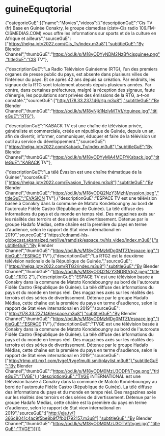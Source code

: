 # guineEquqtorial
{"categorieGuE":[{"name":"Movies","videos":[{"descriptionGuE":"Cis TV (fr) Base en Guinée Conakry, le groupe cismedias (cistv-Cis radio 106.FM-CISMEDIAS.COM) vous offre les informations sur sports et de la culture en Afrique et ailleurs","sourceGuE":["https://helga.iptv2022.com/Cis_Tv/index.m3u8"],"subtitleGuE":"By Blender Channel","thumbGuE":"https://od.lk/s/M18yODYyNDM2NzBf/cisguinee.png","titleGuE":"CIS TV"},

{"descriptionGuE":"La Radio Télévision Guinéenne (RTG), l’un des premiers organes de presse public du pays, est absente dans plusieurs villes de l’intérieur du pays. Et ce après 42 ans depuis sa création. Par endroits, les signaux de la RTG sont totalement absents depuis plusieurs années. Par contre, dans certaines préfectures, malgré la réception des signaux, faute d’énergie, les populations sont privées des émissions de la RTG, a-t-on constaté.","sourceGuE":["http://178.33.237.146/rtg.m3u8"],"subtitleGuE":"By Blender Channel","thumbGuE":"https://od.lk/s/M18yNjk1NzIyMTVf/rtguinee.jpg","titleGuE":"RTG"},

{"descriptionGuE":"KABACK TV est une chaîne de télévision privée, généraliste et commerciale, créée en république de Guinée, depuis un an, afin de divertir, informer, communiquer, éduquer et faire de la télévision un outil au service du développement.","sourceGuE":["https://helga.iptv2022.com/Kaback_Tv/index.m3u8"],"subtitleGuE":"By Blender Channel","thumbGuE":"https://od.lk/s/M18yODYyMjA4MDFf/Kaback.jpg","titleGuE":"KABACK TV"},

{"descriptionGuE":"La télé Évasion est une chaîne thématique de la Guinée","sourceGuE":["https://helga.iptv2022.com/Evasion_Tv/index.m3u8"],"subtitleGuE":"By Blender Channel","thumbGuE":"https://od.lk/s/M18yODQ2NzY3Mzhf/evasion.jpeg","titleGuE":"EVASION TV"},{"descriptionGuE":"ESPACE TV est une télévision basée à Conakry dans la commune de Matoto Kondeboungny au bord de l'autoroute Fidèle Castro (République de Guinée). La télé diffuse des informations du pays et du monde en temps réel. Des magazines axés sur les réalités des terroirs et des séries de divertissement. Détenue par le groupe Hadafo Médias, cette chaîne est la première du pays en terme d'audience, selon le rapport de Stat view international en 2019","sourceGuE":["https://cdnamd-hls-globecast.akamaized.net/live/ramdisk/espace_tv/hls_video/index.m3u8"],"subtitleGuE":"By Blender Channel","thumbGuE":"https://od.lk/s/M18yODMzMDg0MTZf/espace.jpg","titleGuE":"ESPACE TV"},{"descriptionGuE":"La RTG2 est la deuxième télévision nationale de la République de Guinée.","sourceGuE":["https://helga.iptv2022.com/RTG2/index.m3u8"],"subtitleGuE":"By Blender Channel","thumbGuE":"https://od.lk/s/M18yODQ2NzY3NDBf/rtg2.jpeg","titleGuE":"RTG 2"},{"descriptionGuE":"ESPACE TV est une télévision basée à Conakry dans la commune de Matoto Kondeboungny au bord de l'autoroute Fidèle Castro (République de Guinée). La télé diffuse des informations du pays et du monde en temps réel. Des magazines axés sur les réalités des terroirs et des séries de divertissement. Détenue par le groupe Hadafo Médias, cette chaîne est la première du pays en terme d'audience, selon le rapport de Stat view international en 2019","sourceGuE":["http://178.33.237.146/espace.m3u8"],"subtitleGuE":"By Blender Channel","thumbGuE":"https://od.lk/s/M18yODMzMDg0MTZf/espace.jpg","titleGuE":"ESPACE TV"},{"descriptionGuE":"TVGE est une télévision basée à Conakry dans la commune de Matoto Kondeboungny au bord de l'autoroute Fidèle Castro (République de Guinée). La télé diffuse des informations du pays et du monde en temps réel. Des magazines axés sur les réalités des terroirs et des séries de divertissement. Détenue par le groupe Hadafo Médias, cette chaîne est la première du pays en terme d'audience, selon le rapport de Stat view international en 2019","sourceGuE":["http://rtmp.ott.mx1.com/tvge1/tvge1multi.smil/playlist.m3u8"],"subtitleGuE":"By Blender Channel","thumbGuE":"https://od.lk/s/M18yODM0MzU3ODFf/Tvge.png","titleGuE":"TVGE"},{"descriptionGuE":"TVGE iNTERNATIONAL est une télévision basée à Conakry dans la commune de Matoto Kondeboungny au bord de l'autoroute Fidèle Castro (République de Guinée). La télé diffuse des informations du pays et du monde en temps réel. Des magazines axés sur les réalités des terroirs et des séries de divertissement. Détenue par le groupe Hadafo Médias, cette chaîne est la première du pays en terme d'audience, selon le rapport de Stat view international en 2019","sourceGuE":["http://eja.tv/?366c8041c4ac9f5be8b9f7fb01792157.m3u8"],"subtitleGuE":"By Blender Channel","thumbGuE":"https://od.lk/s/M18yODM0MzU3OTVf/tvgei.jpg","titleGuE":"TVGE"}]}]}
